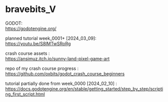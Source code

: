 # bravebits_V

GODOT:<br>
https://godotengine.org/

planned tutorial week_0001+ [2024_03_09]:<br>
https://youtu.be/S8lMTwSRoRg

crash course assets :<br>
https://ansimuz.itch.io/sunny-land-pixel-game-art

repo of my crash course progress :<br>
https://github.com/oxbits/godot_crash_course_beginners

tutorial partially done from week_0000 [2024_02_10] :<br>
https://docs.godotengine.org/en/stable/getting_started/step_by_step/scripting_first_script.html
